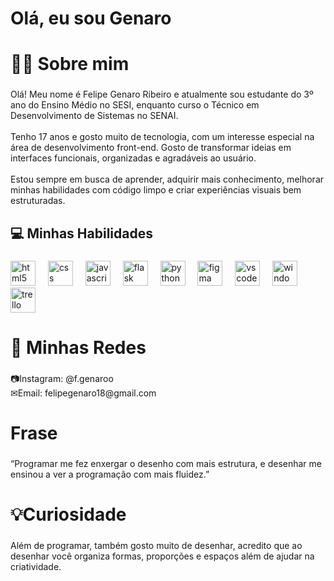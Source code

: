 <h1 align="left">Olá, eu sou Genaro</h1>

###

<h1 align="left">👩‍💻 Sobre mim</h1>

###

<p align="left"></p>

###

<p align="left">Olá! Meu nome é Felipe Genaro Ribeiro e atualmente sou estudante do 3º ano do Ensino Médio no SESI, enquanto curso o Técnico em Desenvolvimento de Sistemas no SENAI.<br><br>Tenho 17 anos e gosto muito de tecnologia, com um interesse especial na área de desenvolvimento front-end. Gosto de transformar ideias em interfaces funcionais, organizadas e agradáveis ao usuário.<br><br>Estou sempre em busca de aprender, adquirir  mais conhecimento, melhorar minhas habilidades com código limpo e criar experiências visuais bem estruturadas.</p>

###

<h2 align="left">💻 Minhas Habilidades</h2>

###

<div align="left">
  <img src="https://cdn.jsdelivr.net/gh/devicons/devicon/icons/html5/html5-original.svg" height="40" alt="html5 logo"  />
  <img width="12" />
  <img src="https://cdn.jsdelivr.net/gh/devicons/devicon/icons/css3/css3-original.svg" height="40" alt="css logo"  />
  <img width="12" />
  <img src="https://cdn.jsdelivr.net/gh/devicons/devicon/icons/javascript/javascript-original.svg" height="40" alt="javascript logo"  />
  <img width="12" />
  <img src="https://img.shields.io/badge/Flask-000000?logo=flask&logoColor=white&style=for-the-badge" height="40" alt="flask logo"  />
  <img width="12" />
  <img src="https://cdn.simpleicons.org/python/3776AB" height="40" alt="python logo"  />
  <img width="12" />
  <img src="https://cdn.jsdelivr.net/gh/devicons/devicon/icons/figma/figma-original.svg" height="40" alt="figma logo"  />
  <img width="12" />
  <img src="https://cdn.jsdelivr.net/gh/devicons/devicon/icons/vscode/vscode-original.svg" height="40" alt="vscode logo"  />
  <img width="12" />
  <img src="https://cdn.jsdelivr.net/gh/devicons/devicon/icons/windows8/windows8-original.svg" height="40" alt="windows8 logo"  />
  <img width="12" />
  <img src="https://img.shields.io/badge/Trello-0052CC?logo=trello&logoColor=white&style=for-the-badge" height="40" alt="trello logo"  />
</div>

###

<h1 align="left">📱 Minhas Redes</h1>

###

<p align="left">📷Instagram: @f.genaroo<br>✉Email: felipegenaro18@gmail.com</p>

###

<h1 align="left">Frase</h1>

###

<p align="left">“Programar me fez enxergar o desenho com mais estrutura, e desenhar me ensinou a ver a programação com mais fluidez.”</p>

###

<h1 align="left">💡Curiosidade</h1>

###

<p align="left">Além de programar, também gosto muito de desenhar, acredito que ao desenhar você organiza formas, proporções e espaços além de ajudar na criatividade.</p>

###
